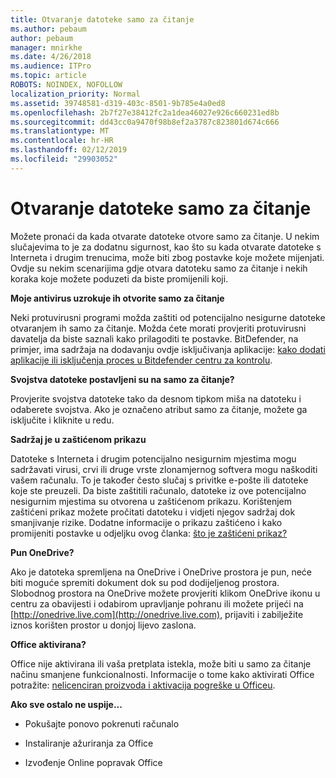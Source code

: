 ```yaml
---
title: Otvaranje datoteke samo za čitanje
ms.author: pebaum
author: pebaum
manager: mnirkhe
ms.date: 4/26/2018
ms.audience: ITPro
ms.topic: article
ROBOTS: NOINDEX, NOFOLLOW
localization_priority: Normal
ms.assetid: 39748581-d319-403c-8501-9b785e4a0ed8
ms.openlocfilehash: 2b7f27e38412fc2a1dea46027e926c660231ed8b
ms.sourcegitcommit: dd43cc0a9470f98b8ef2a3787c823801d674c666
ms.translationtype: MT
ms.contentlocale: hr-HR
ms.lasthandoff: 02/12/2019
ms.locfileid: "29903052"
---
```

# <a name="file-open-read-only"></a>Otvaranje datoteke samo za čitanje

Možete pronaći da kada otvarate datoteke otvore samo za čitanje. U nekim slučajevima to je za dodatnu sigurnost, kao što su kada otvarate datoteke s Interneta i drugim trenucima, može biti zbog postavke koje možete mijenjati. Ovdje su nekim scenarijima gdje otvara datoteku samo za čitanje i nekih koraka koje možete poduzeti da biste promijenili koji.
  
 **Moje antivirus uzrokuje ih otvorite samo za čitanje**
  
Neki protuvirusni programi možda zaštiti od potencijalno nesigurne datoteke otvaranjem ih samo za čitanje. Možda ćete morati provjeriti protuvirusni davatelja da biste saznali kako prilagoditi te postavke. BitDefender, na primjer, ima sadržaja na dodavanju ovdje isključivanja aplikacije: [kako dodati aplikacije ili isključenja proces u Bitdefender centru za kontrolu](https://www.bitdefender.com/support/how-to-add-application-or-process-exclusions-in-bitdefender-control-center-1119.mdl).
  
 **Svojstva datoteke postavljeni su na samo za čitanje?**
  
Provjerite svojstva datoteke tako da desnom tipkom miša na datoteku i odaberete svojstva. Ako je označeno atribut samo za čitanje, možete ga isključite i kliknite u redu.
  
 **Sadržaj je u zaštićenom prikazu**
  
Datoteke s Interneta i drugim potencijalno nesigurnim mjestima mogu sadržavati virusi, crvi ili druge vrste zlonamjernog softvera mogu naškoditi vašem računalu. To je također često slučaj s privitke e-pošte ili datoteke koje ste preuzeli. Da biste zaštitili računalo, datoteke iz ove potencijalno nesigurnim mjestima su otvorena u zaštićenom prikazu. Korištenjem zaštićeni prikaz možete pročitati datoteku i vidjeti njegov sadržaj dok smanjivanje rizike. Dodatne informacije o prikazu zaštićeno i kako promijeniti postavke u odjeljku ovog članka: [što je zaštićeni prikaz?](https://support.office.com/article/d6f09ac7-e6b9-4495-8e43-2bbcdbcb6653)
  
 **Pun OneDrive?**
  
Ako je datoteka spremljena na OneDrive i OneDrive prostora je pun, neće biti moguće spremiti dokument dok su pod dodijeljenog prostora. Slobodnog prostora na OneDrive možete provjeriti klikom OneDrive ikonu u centru za obavijesti i odabirom upravljanje pohranu ili možete prijeći na [http://onedrive.live.com](http://onedrive.live.com), prijaviti i zabilježite iznos korišten prostor u donjoj lijevo zaslona.
  
 **Office aktivirana?**
  
Office nije aktivirana ili vaša pretplata istekla, može biti u samo za čitanje načinu smanjene funkcionalnosti. Informacije o tome kako aktivirati Office potražite: [nelicenciran proizvoda i aktivacija pogreške u Officeu](https://support.office.com/article/0d23d3c0-c19c-4b2f-9845-5344fedc4380).
  
 **Ako sve ostalo ne uspije...**
  
- Pokušajte ponovo pokrenuti računalo
    
- Instaliranje ažuriranja za Office
    
- Izvođenje Online popravak Office
    

